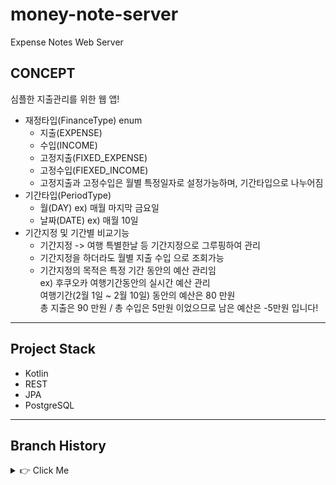 # money-note-server
Expense Notes Web Server

## CONCEPT
심플한 지출관리를 위한 웹 앱!
- 재정타입(FinanceType) enum
  - 지출(EXPENSE)
  - 수입(INCOME)
  - 고정지출(FIXED_EXPENSE)
  - 고정수입(FIEXED_INCOME)
  - 고정지출과 고정수입은 월별 특정일자로 설정가능하며, 기간타입으로 나누어짐
- 기간타입(PeriodType)
  - 월(DAY) ex) 매월 마지막 금요일
  - 날짜(DATE) ex) 매월 10일
- 기간지정 및 기간별 비교기능
  - 기간지정 -> 여행 특별한날 등 기간지정으로 그루핑하여 관리
  - 기간지정을 하더라도 월별 지출 수입 으로 조회가능
  - 기간지정의 목적은 특정 기간 동안의 예산 관리임  
  ex) 후쿠오카 여행기간동안의 실시간 예산 관리  
  여행기간(2월 1일 ~ 2월 10일) 동안의 예산은 80 만원  
  총 지출은 90 만원 / 총 수입은 5만원 이었으므로 남은 예산은 -5만원 입니다!  

---

## Project Stack
- Kotlin
- REST
- JPA
- PostgreSQL

---
## Branch History
<details> 
    <summary> 👉 Click Me </summary>

#### initial commit

</details>
